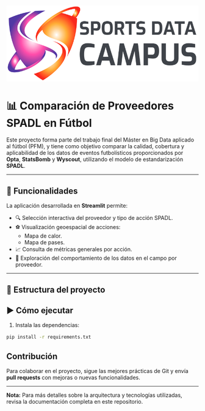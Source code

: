 ![sport data campus](assets/images/sdc.png)

# 📊 Comparación de Proveedores SPADL en Fútbol

Este proyecto forma parte del trabajo final del Máster en Big Data aplicado al fútbol (PFM), y tiene como objetivo comparar la calidad, cobertura y aplicabilidad de los datos de eventos futbolísticos proporcionados por **Opta**, **StatsBomb** y **Wyscout**, utilizando el modelo de estandarización **SPADL**.

---

## 🧠 Funcionalidades

La aplicación desarrollada en **Streamlit** permite:

- 🔍 Selección interactiva del proveedor y tipo de acción SPADL.
- ⚽ Visualización geoespacial de acciones:
  - Mapa de calor.
  - Mapa de pases.
- 📈 Consulta de métricas generales por acción.
- 🧭 Exploración del comportamiento de los datos en el campo por proveedor.

---

## 📁 Estructura del proyecto

## ▶️ Cómo ejecutar

1. Instala las dependencias:

```bash
pip install -r requirements.txt
```

## Contribución
Para colaborar en el proyecto, sigue las mejores prácticas de Git y envía **pull requests** con mejoras o nuevas funcionalidades.

---
**Nota:** Para más detalles sobre la arquitectura y tecnologías utilizadas, revisa la documentación completa en este repositorio.
